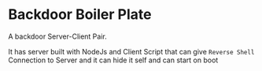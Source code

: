 # Backdoor Boiler Plate

A backdoor Server-Client Pair.

It has server built with NodeJs and Client Script that can give `Reverse Shell` Connection to Server and it can hide it self and can start on boot
